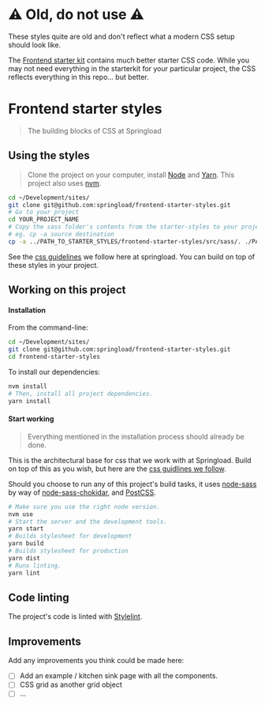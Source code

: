 # :warning: Old, do not use :warning: #

These styles quite are old and don't reflect what a modern CSS setup should look like. 

The [Frontend starter kit](https://github.com/springload/frontend-starter-kit) contains much better starter CSS code. While you may not need everything in the starterkit for your particular project, the CSS reflects everything in this repo... but better.

# Frontend starter styles

> The building blocks of CSS at Springload

## Using the styles

> Clone the project on your computer, install [Node](https://nodejs.org) and [Yarn](https://yarnpkg.com/lang/en/docs/install/). This project also uses [nvm](https://github.com/creationix/nvm).

```sh
cd ~/Development/sites/
git clone git@github.com:springload/frontend-starter-styles.git
# Go to your project
cd YOUR_PROJECT_NAME
# Copy the sass folder's contents from the starter-styles to your project
# eg. cp -a source destination
cp -a ../PATH_TO_STARTER_STYLES/frontend-starter-styles/src/sass/. ./PATH_TO_YOUR_FOLDER_INSIDE_YOUR_PROJECT/sass
```

See the [css guidelines](https://github.com/springload/frontend-starter-kit/blob/master/docs/css.md) we follow here at springload. You can build on top of these styles in your project. 

## Working on this project

#### Installation

From the command-line:

```sh
cd ~/Development/sites/
git clone git@github.com:springload/frontend-starter-styles.git
cd frontend-starter-styles
```

To install our dependencies:

```sh
nvm install
# Then, install all project dependencies.
yarn install
```

#### Start working 

> Everything mentioned in the installation process should already be done.

This is the architectural base for css that we work with at Springload. Build on top of this as you wish, but here are the [css guidlines we follow](https://github.com/springload/frontend-starter-kit/blob/master/docs/css.md).

Should you choose to run any of this project's build tasks, it uses [node-sass](https://github.com/sass/node-sass) by way of [node-sass-chokidar](https://github.com/michaelwayman/node-sass-chokidar), and [PostCSS](https://github.com/postcss/postcss).

```sh
# Make sure you use the right node version.
nvm use
# Start the server and the development tools.
yarn start
# Builds stylesheet for development
yarn build
# Builds stylesheet for production
yarn dist
# Runs linting.
yarn lint
```

## Code linting

The project's code is linted with [Stylelint](https://github.com/stylelint/stylelint).


## Improvements

Add any improvements you think could be made here:
- [ ] Add an example / kitchen sink page with all the components.
- [ ] CSS grid as another grid object
- [ ] ...
